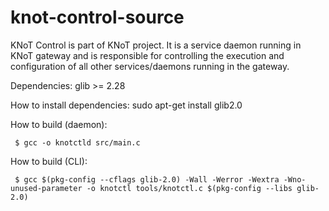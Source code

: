 # knot-control-source

KNoT Control is part of KNoT project. It is a service daemon running in KNoT gateway and is responsible for controlling the execution and configuration of all other services/daemons running in the gateway.

Dependencies:
glib >= 2.28

How to install dependencies:
	sudo apt-get install glib2.0

How to build (daemon):
```shell
 $ gcc -o knotctld src/main.c
```

How to build (CLI):
```shell
 $ gcc $(pkg-config --cflags glib-2.0) -Wall -Werror -Wextra -Wno-unused-parameter -o knotctl tools/knotctl.c $(pkg-config --libs glib-2.0)
```
